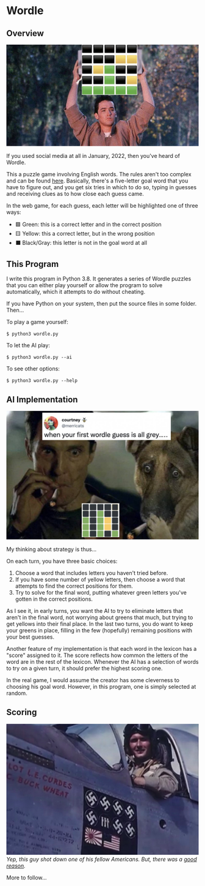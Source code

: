 # Wordle

## Overview

![](images/WordleMeme1.jpeg)

If you used social media at all in January, 2022, then you've heard of Wordle.

This a puzzle game involving English words. The rules aren't too complex and can be found [here](https://www.powerlanguage.co.uk/wordle/). Basically, there's a five-letter goal word that you have to figure out, and you get six tries in which to do so, typing in guesses and receiving clues as to how close each guess came.

In the web game, for each guess, each letter will be highlighted one of three ways:
* :green_square: Green: this is a correct letter and in the correct position
* :yellow_square: Yellow: this a correct letter, but in the wrong position
* :black_large_square: Black/Gray: this letter is not in the goal word at all

## This Program

I write this program in Python 3.8. It generates a series of Wordle puzzles that you can either play yourself or allow the program to solve automatically, which it attempts to do without cheating.

If you have Python on your system, then put the source files in some folder. Then...

To play a game yourself:
```
$ python3 wordle.py
```

To let the AI play:
```
$ python3 wordle.py --ai
```

To see other options:
```
$ python3 wordle.py --help
```

## AI Implementation

![](images/WordleMeme2.jpg)

My thinking about strategy is thus...

On each turn, you have three basic choices:
1. Choose a word that includes letters you haven't tried before.
2. If you have some number of yellow letters, then choose a word that attempts to find the correct positions for them.
3. Try to solve for the final word, putting whatever green letters you've gotten in the correct positions.

As I see it, in early turns, you want the AI to try to eliminate letters that aren't in the final word, not worrying about greens that much, but trying to get yellows into their final place. In the last two turns, you do want to keep your greens in place, filling in the few (hopefully) remaining positions with your best guesses.

Another feature of my implementation is that each word in the lexicon has a "score" assigned to it. The score reflects how common the letters of the word are in the rest of the lexicon. Whenever the AI has a selection of words to try on a given turn, it should prefer the highest scoring one.

In the real game, I would assume the creator has some cleverness to choosing his goal word. However, in this program, one is simply selected at random.

## Scoring

![](images/Scoring.png)   
_Yep, this guy shot down one of his fellow Americans. But, there was a [good reason](https://www.gijobs.com/pilot-shot-down-american-plane/)._

More to follow...